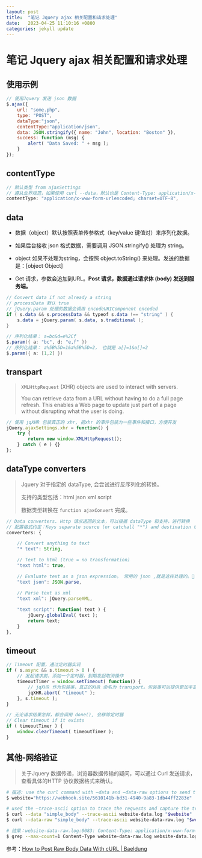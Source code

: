 ```yaml
---
layout: post
title:  "笔记 Jquery ajax 相关配置和请求处理"
date:   2023-04-25 11:10:16 +0800
categories: jekyll update
---
```


# 笔记 Jquery ajax 相关配置和请求处理

## 使用示例

```javascript
// 使用Jquery 发送 json 数据
$.ajax({
    url: "some.php",
    type: "POST",
    dataType:"json",
    contentType:"application/json",
    data: JSON.stringify({ name: "John", location: "Boston" }),
    success: function (msg) {
        alert( "Data Saved: " + msg );
    }
});
```

## contentType

```javascript
// 默认类型 from ajaxSettings
// 遵从业界规范，如果使用 curl --data，默认也是 Content-Type: application/x-www-form-urlencoded
contentType: "application/x-www-form-urlencoded; charset=UTF-8",
```

## data

- 数据（object）默认按照表单传参格式（key/value 键值对）来序列化数据。

- 如果后台接收 json 格式数据，需要调用 JSON.stringify() 处理为 string。

- object 如果不处理为string，会按照 object.toString() 来处理。发送的数据是：[object Object]

- Get 请求，参数会追加到URL。**Post 请求，数据通过请求体 (body) 发送到服务端。**

```java
// Convert data if not already a string
// processData 默认 true
// jQuery.param 处理的数据会调用 encodeURIComponent encoded
if ( s.data && s.processData && typeof s.data !== "string" ) {
    s.data = jQuery.param( s.data, s.traditional );
}

// 序列化结果： a=bc&d=e%2Cf
$.param({ a: "bc", d: "e,f" })
// 序列化结果： a%5B%5D=1&a%5B%5D=2， 也就是 a[]=1&a[]=2
$.param({ a: [1,2] })
```

## transpart

> `XMLHttpRequest` (XHR) objects are used to interact with servers. 
> 
> You can retrieve data from a URL without having to do a full page refresh. This enables a Web page to update just part of a page without disrupting what the user is doing.

```javascript
// 使用 jqXHR 包装真正的 xhr, 把xhr 的事件包装为一些事件和接口，方便开发
jQuery.ajaxSettings.xhr = function() {
    try {
        return new window.XMLHttpRequest();
    } catch ( e ) {}
};
```

## dataType converters

> Jquery 对于指定的 dataType, 会尝试进行反序列化的转换。
> 
> 支持的类型包括：html json xml script
> 
> 数据类型转换在 `function ajaxConvert` 完成。

```javascript
// Data converters. Http 请求返回的文本，可以根据 dataType 和支持，进行转换
// 配置格式约定：Keys separate source (or catchall "*") and destination types with a single space
converters: {

	// Convert anything to text
	"* text": String,

	// Text to html (true = no transformation)
	"text html": true,

	// Evaluate text as a json expression。 常用的 json ,就是这样处理的。🎈
	"text json": JSON.parse,

	// Parse text as xml
	"text xml": jQuery.parseXML,
	
	"text script": function( text ) {
		jQuery.globalEval( text );
		return text;
	}
},
```

## timeout

```javascript
// Timeout 配置，通过定时器实现
if ( s.async && s.timeout > 0 ) {
    // 发起请求前，添加一个定时器，到期发起取消操作
    timeoutTimer = window.setTimeout( function() {
        // jqXHR 作为包装类，真正的XHR 命名为 transport。包装类可以提供更加丰富的接口，流程可控。
        jqXHR.abort( "timeout" );
    }, s.timeout );
}

// 无论请求结果怎样，都会调用 done(), 会移除定时器
// Clear timeout if it exists
if ( timeoutTimer ) {
    window.clearTimeout( timeoutTimer );
}
```

## 其他-网络验证

> 关于Jquery 数据传递，浏览器数据传输的疑问，可以通过 Curl 发送请求，查看具体的HTTP 协议数据格式来确认。

```bash
# 描述: use the curl command with –data and –data-raw options to send text over a POST request:
$ website="https://webhook.site/5610141b-bd31-4940-9a83-1db44ff2283e"

# used the –trace-ascii option to trace the requests and capture the trace logs in the website-data.log and website-data-raw.log files.
$ curl --data "simple_body" --trace-ascii website-data.log "$website"
$ curl --data-raw "simple_body" --trace-ascii website-data-raw.log "$website"

# 结果：website-data-raw.log:0083: Content-Type: application/x-www-form-urlencoded
$ grep --max-count=1 Content-Type website-data-raw.log website-data.log
```

参考：[How to Post Raw Body Data With cURL | Baeldung](https://www.baeldung.com/curl-post-raw-body-data)
